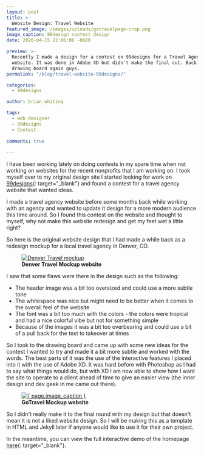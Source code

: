 ```yaml
---
layout: post
title: >-
  Website Design: Travel Website
featured_image: /images/uploads/gotravelpage-crop.png
image_caption: 99design contest design
date: 2020-04-15 22:06:00 -0600

preview: >-
  Recently I made a design for a contest on 99designs for a Travel Agency
  website. It was done in Adobe XD but didn't make the final cut. Back to the
  drawing board again guys.
permalink: "/blog/travel-website-99designs/"

categories:
  - 99designs

author: brian_whiting

tags:
  - web designer
  - 99designs
  - Contest
  
comments: true
  
---
```


I have been working lately on doing contests in my spare time when not working on websites for the recent nonprofits that I am working on. I took myself over to my original design site I started looking for work on [99designs](www.99designs.com){: target="_blank"} and found a contest for a travel agency website that wanted ideas.

I made a travel agency website before some months back while working with an agency and wanted to update it design for a more modern audience this time around. So I found this contest on the website and thought to myself, why not make this website redesign and get my feet wet a little right?

So here is the original website design that I had made a while back as a redesign mockup for a local travel agency in Denver, CO.

<figure>

<a href="https://dribbble.com/shots/6642970-Travel-Agency-Web-Design" target="_blank">
	<img src="/images/uploads/home---denver-travel.png" alt="Denver Travel mockup" class="img-fluid">
</a>

<figcaption>
	<b>Denver Travel Mockup website</b>
</figcaption>

</figure>

I saw that some flaws were there in the design such as the following:

* The header image was a bit too oversized and could use a more subtle tone
* The whitespace was nice but might need to be better when it comes to the overall feel of the website
* The font was a bit too much with the colors - the colors were tropical and had a nice colorful vibe but not for something simple
* Because of the images it was a bit too overbearing and could use a bit of a pull back for the text to takeover at times

So I took to the drawing board and came up with some new ideas for the contest I wanted to try and made it a bit more subtle and worked with the words. The best parts of it was the use of the interactive features I placed into it with the use of Adobe XD. It was hard before with Photoshop as I had to say what things would do, but with XD I am now able to show how I want the site to operate to a client ahead of time to give an easier view (the inner design and dev geek in me came out there).

<figure>

<a href="https://xd.adobe.com/view/13e166b7-28f6-4b11-5288-1361ce26414f-65d0/?fullscreen" target="_blank">
	<img src="/images/uploads/gotravelpage-crop.png" alt="{ page.image_caption }" class="img-fluid">
</a>
<figcaption>
	<b>GoTravel Mockup website</b>
</figcaption>

</figure>

So I didn't really make it to the final round with my design but that doesn't mean it is not a liked website design. So I will be making this as a template in HTML and Jekyll later if anyone would like to use it for their own project.

In the meantime, you can view the full interactive demo of the homepage [here](https://xd.adobe.com/view/13e166b7-28f6-4b11-5288-1361ce26414f-65d0/?fullscreen){: target="_blank"}.